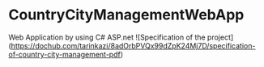 # CountryCityManagementWebApp
Web Application by using C# ASP.net
![Specification of the project] (https://dochub.com/tarinkazi/8adOrbPVQx99dZpK24Mj7D/specification-of-country-city-management-pdf) 
